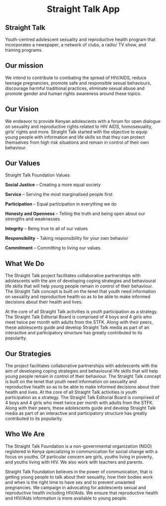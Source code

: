 <h1 align="center">Straight Talk App </h1>

## Straight Talk
Youth-centred adolescent sexuality and reproductive health program that incorporates a newspaper, a network of clubs, a radio/ TV show, and training programs.

## Our mission

We intend to contribute to combating the spread of HIV/AIDS, reduce teenage pregnancies, promote safe and responsible sexual behaviours, discourage harmful traditional practices, eliminate sexual abuse and promote gender and human rights awareness around these topics.

## Our Vision

We endeavor to provide Kenyan adolescents with a forum for open dialogue on sexuality and reproductive rights related to HIV AIDS, homosexuality, girls’ rights and more. Straight Talk started with the objective to equip young people with information and life skills so that they can protect themselves from high risk situations and remain in control of their own behaviour.

## Our Values

Straight Talk Foundation Values

**Social Justice** – Creating a more equal society

**Service** – Serving the most marginalised people first

**Participation** – Equal participation in everything we do

**Honesty and Openness** – Telling the truth and being open about our strengths and weaknesses

**Integrity** – Being true to all of our values

**Responsibility** – Taking responsibility for your own behavior

**Commitment** – Committing to living our values

## What We Do
The Straight Talk project facilitates collaborative partnerships with adolescents with the aim of developing coping strategies and behavioural life skills that will help young people remain in control of their behaviour. The Straight Talk concept is built on the tenet that youth need information on sexuality and reproductive health so as to be able to make informed decisions about their health and lives.

At the core of all Straight Talk activities is youth participation as a strategy. The Straight Talk Editorial Board is comprised of 4 boys and 4 girls who meet twice per month with adults from the STFK. Along with their peers, these adolescents guide and develop Straight Talk media as part of an interactive and participatory structure has greatly contributed to its popularity.

## Our Strategies
The project facilitates collaborative partnerships with adolescents with the aim of developing coping strategies and behavioural life skills that will help young people remain in control of their behaviour. The Straight Talk concept is built on the tenet that youth need information on sexuality and reproductive health so as to be able to make informed decisions about their health and lives. At the core of all Straight Talk activities is youth participation as a strategy. The Straight Talk Editorial Board is comprised of 4 boys and 4 girls who meet twice per month with adults from the STFK. Along with their peers, these adolescents guide and develop Straight Talk media as part of an interactive and participatory structure has greatly contributed to its popularity.

## Who We Are
The Straight Talk Foundation is a non-governmental organization (NGO) registered in Kenya specializing in communication for social change with a focus on youths. Of particular concern are girls, youths living in poverty, and youths living with HIV. We also work with teachers and parents.

Straight Talk Foundation believes in the power of communication, that is getting young people to talk about their sexuality, how their bodies work and when is the right time to have sex and to prevent unwanted pregnancies. We campaign in advocating for adolescents sexual and reproductive health including HIV/Aids. We ensure that reproductive health and HIV/Aids information is more available to young people.